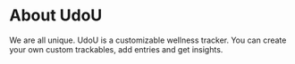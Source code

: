 # About UdoU

We are all unique.
UdoU is a customizable wellness tracker. You can create your own custom trackables, add entries and get insights.
